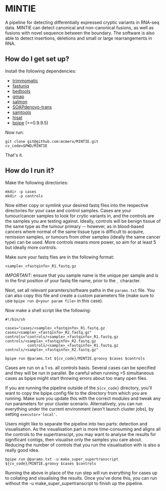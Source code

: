# MINTIE #

A pipeline for detecting differentially expressed cryptic variants in RNA-seq data. MINTIE can detect canonical and non-canonical fusions, as well as fusions with novel sequence between the boundary. The software is also able to detect insertions, deletions and small or large rearrangements in RNA. 

## How do I get set up? ##

Install the following dependencies:

* [trimmomatic](http://www.usadellab.org/cms/?page=trimmomatic)
* [fastuniq](https://sourceforge.net/projects/fastuniq/)
* [bedtools](http://bedtools.readthedocs.io/en/latest/)
* [gmap](https://github.com/juliangehring/GMAP-GSNAP)
* [salmon](https://github.com/COMBINE-lab/salmon)
* [SOAPdenovo-trans](http://soap.genomics.org.cn/SOAPdenovo-Trans.html)
* [samtools](http://samtools.sourceforge.net/)
* [hisat](https://ccb.jhu.edu/software/hisat2/index.shtml)
* [bpipe](https://github.com/ssadedin/bpipe) (>=0.9.9.5)

Now run:

```
git clone git@github.com:mcmero/MINTIE.git
cv_code=$PWD/MINTIE
```

That's it.

## How do I run it? ##

Make the following directories:

```
mkdir -p cases
mkdir -p controls
```

Now either copy or symlink your desired fastq files into the respective directories for your case and control samples. Cases are your tumour/cancer samples to look for crytic variants in, and the controls are the samples you are testing against. Ideally, controls will be benign tissue of the same type as the tumour primary -- however, as in blood-based cancers where normal of the same tissue type is difficult to acquire, remission samples, or tumours from other samples (ideally the same cancer type) can be used. More controls means more power, so aim for at least 5 but ideally more controls. 

Make sure your fastq files are in the following format:

    <sample>_<fastqinfo>_R1.fastq.gz

*IMPORTANT*: ensure that you sample name is the unique per sample and is in the first position of your fastq file name, prior to the `_` character.

Next, set all relevant paramters/software paths in the `params.txt` file. You can also copy this file and create a custom parameters file (make sure to use `bpipe run @<your param file>` in this case).

Now make a shell script like the following:

```
#!/bin/sh

cases="cases/<sample>_<fastqinfo>_R1.fastq.gz cases/<sample>_<fastqinfo>_R2.fastq.gz"
controls="controls/<sample>_<fastqinfo>_R1.fastq.gz controls/<sample>_<fastqinfo>_R2.fastq.gz
          controls/<sample>_<fastqinfo>_R1.fastq.gz controls/<sample>_<fastqinfo>_R2.fastq.gz"

bpipe run @params.txt ${cv_code}/MINTIE.groovy $cases $controls
```

Cases are run on a 1 vs. all controls basis. Several cases can be specified and they will be run in parallel. Be careful when running >5 simultaneous cases as bpipe might start throwing errors about too many open files. 

If you are running the pipeline outside of the `${cv_code}` directory, you'll want to copy the bpipe.config file to the directory from which you are running. Make sure you update this with the correct modules and tweak any run parameters for your cluster scenario. Alternatively, you can run everything under the current environment (won't launch cluster jobs), by setting `executor='local'`. 

Users might like to separate the pipeline into two parts: detection and visualisation. As the visualisation part is more time-consuming and aligns all the controls to the supertranscipt, you may want to analyse the results for significant contigs, then visualise only the samples you care about. Reducing the number of controls that you run the visualisation with is also a really good idea.

```
bpipe run @params.txt -u make_super_supertranscript ${cv_code}/MINTIE.groovy $cases $controls
```

Running the above in place of the run step will run everything for cases up to collating and visualising the results. Once you've done this, you can run without the -u make_super_supertranscript to finish up the pipeline.
